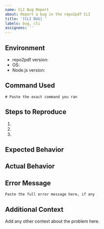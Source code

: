 ```yaml
---
name: CLI Bug Report
about: Report a bug in the repo2pdf CLI
title: '[CLI BUG] '
labels: bug, cli
assignees: ''
---
```


## Environment
- repo2pdf version:
- OS:
- Node.js version:

## Command Used
```
# Paste the exact command you ran
```

## Steps to Reproduce
1. 
2. 
3. 

## Expected Behavior

## Actual Behavior

## Error Message
```
Paste the full error message here, if any
```

## Additional Context
Add any other context about the problem here.
